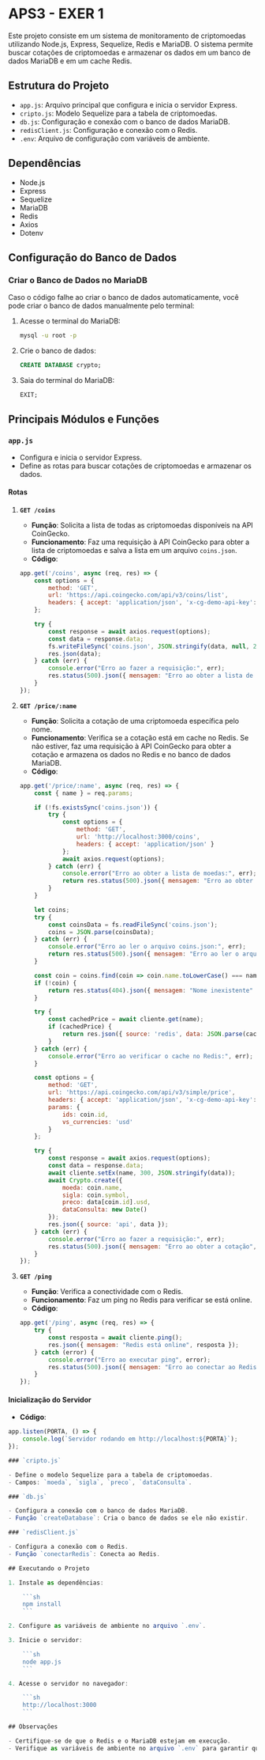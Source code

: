 # APS3 - EXER 1


Este projeto consiste em um sistema de monitoramento de criptomoedas utilizando Node.js, Express, Sequelize, Redis e MariaDB. O sistema permite buscar cotações de criptomoedas e armazenar os dados em um banco de dados MariaDB e em um cache Redis.

## Estrutura do Projeto

- `app.js`: Arquivo principal que configura e inicia o servidor Express.
- `cripto.js`: Modelo Sequelize para a tabela de criptomoedas.
- `db.js`: Configuração e conexão com o banco de dados MariaDB.
- `redisClient.js`: Configuração e conexão com o Redis.
- `.env`: Arquivo de configuração com variáveis de ambiente.

## Dependências

- Node.js
- Express
- Sequelize
- MariaDB
- Redis
- Axios
- Dotenv

## Configuração do Banco de Dados

### Criar o Banco de Dados no MariaDB

Caso o código falhe ao criar o banco de dados automaticamente, você pode criar o banco de dados manualmente pelo terminal:

1. Acesse o terminal do MariaDB:

    ```sh
    mysql -u root -p
    ```

2. Crie o banco de dados:

    ```sql
    CREATE DATABASE crypto;
    ```

3. Saia do terminal do MariaDB:

    ```sql
    EXIT;
    ```

## Principais Módulos e Funções

### `app.js`

- Configura e inicia o servidor Express.
- Define as rotas para buscar cotações de criptomoedas e armazenar os dados.

#### Rotas

1. **`GET /coins`**
    - **Função**: Solicita a lista de todas as criptomoedas disponíveis na API CoinGecko.
    - **Funcionamento**: Faz uma requisição à API CoinGecko para obter a lista de criptomoedas e salva a lista em um arquivo `coins.json`.
    - **Código**:

    ```js
    app.get('/coins', async (req, res) => {
        const options = {
            method: 'GET',
            url: 'https://api.coingecko.com/api/v3/coins/list',
            headers: { accept: 'application/json', 'x-cg-demo-api-key': process.env.COINGECKO_API_KEY }
        };

        try {
            const response = await axios.request(options);
            const data = response.data;
            fs.writeFileSync('coins.json', JSON.stringify(data, null, 2));
            res.json(data);
        } catch (err) {
            console.error("Erro ao fazer a requisição:", err);
            res.status(500).json({ mensagem: "Erro ao obter a lista de moedas", error: err.message });
        }
    });
    ```

2. **`GET /price/:name`**
    - **Função**: Solicita a cotação de uma criptomoeda específica pelo nome.
    - **Funcionamento**: Verifica se a cotação está em cache no Redis. Se não estiver, faz uma requisição à API CoinGecko para obter a cotação e armazena os dados no Redis e no banco de dados MariaDB.
    - **Código**:

    ```js
    app.get('/price/:name', async (req, res) => {
        const { name } = req.params;

        if (!fs.existsSync('coins.json')) {
            try {
                const options = {
                    method: 'GET',
                    url: 'http://localhost:3000/coins',
                    headers: { accept: 'application/json' }
                };
                await axios.request(options);
            } catch (err) {
                console.error("Erro ao obter a lista de moedas:", err);
                return res.status(500).json({ mensagem: "Erro ao obter a lista de moedas", error: err.message });
            }
        }

        let coins;
        try {
            const coinsData = fs.readFileSync('coins.json');
            coins = JSON.parse(coinsData);
        } catch (err) {
            console.error("Erro ao ler o arquivo coins.json:", err);
            return res.status(500).json({ mensagem: "Erro ao ler o arquivo de moedas", error: err.message });
        }

        const coin = coins.find(coin => coin.name.toLowerCase() === name.toLowerCase());
        if (!coin) {
            return res.status(404).json({ mensagem: "Nome inexistente" });
        }

        try {
            const cachedPrice = await cliente.get(name);
            if (cachedPrice) {
                return res.json({ source: 'redis', data: JSON.parse(cachedPrice) });
            }
        } catch (err) {
            console.error("Erro ao verificar o cache no Redis:", err);
        }

        const options = {
            method: 'GET',
            url: 'https://api.coingecko.com/api/v3/simple/price',
            headers: { accept: 'application/json', 'x-cg-demo-api-key': process.env.COINGECKO_API_KEY },
            params: {
                ids: coin.id,
                vs_currencies: 'usd'
            }
        };

        try {
            const response = await axios.request(options);
            const data = response.data;
            await cliente.setEx(name, 300, JSON.stringify(data));
            await Crypto.create({
                moeda: coin.name,
                sigla: coin.symbol,
                preco: data[coin.id].usd,
                dataConsulta: new Date()
            });
            res.json({ source: 'api', data });
        } catch (err) {
            console.error("Erro ao fazer a requisição:", err);
            res.status(500).json({ mensagem: "Erro ao obter a cotação", error: err.message });
        }
    });
    ```

3. **`GET /ping`**
    - **Função**: Verifica a conectividade com o Redis.
    - **Funcionamento**: Faz um ping no Redis para verificar se está online.
    - **Código**:

    ```js
    app.get('/ping', async (req, res) => {
        try {
            const resposta = await cliente.ping();
            res.json({ mensagem: "Redis está online", resposta });
        } catch (error) {
            console.error("Erro ao executar ping", error);
            res.status(500).json({ mensagem: "Erro ao conectar ao Redis", error });
        }
    });
    ```

#### Inicialização do Servidor

- **Código**:

```js
app.listen(PORTA, () => {
    console.log(`Servidor rodando em http://localhost:${PORTA}`);
});

### `cripto.js`

- Define o modelo Sequelize para a tabela de criptomoedas.
- Campos: `moeda`, `sigla`, `preco`, `dataConsulta`.

### `db.js`

- Configura a conexão com o banco de dados MariaDB.
- Função `createDatabase`: Cria o banco de dados se ele não existir.

### `redisClient.js`

- Configura a conexão com o Redis.
- Função `conectarRedis`: Conecta ao Redis.

## Executando o Projeto

1. Instale as dependências:

    ```sh
    npm install
    ```

2. Configure as variáveis de ambiente no arquivo `.env`.

3. Inicie o servidor:

    ```sh
    node app.js
    ```

4. Acesse o servidor no navegador:

    ```sh
    http://localhost:3000
    ```

## Observações

- Certifique-se de que o Redis e o MariaDB estejam em execução.
- Verifique as variáveis de ambiente no arquivo `.env` para garantir que estão corretas.

